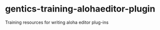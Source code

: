 gentics-training-alohaeditor-plugin
===================================

Training resources for writing aloha editor plug-ins
